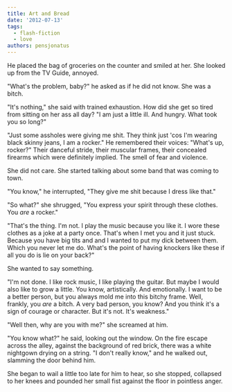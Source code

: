 ```yaml
---
title: Art and Bread
date: '2012-07-13'
tags:
  - flash-fiction
  - love
authors: pensjonatus
---
```


He placed the bag of groceries on the counter and smiled at her. She looked up
from the TV Guide, annoyed.

<!-- truncate -->

"What's the problem, baby?" he asked as if he did not know. She was a bitch.

"It's nothing," she said with trained exhaustion. How did she get so tired from
sitting on her ass all day? "I am just a little ill. And hungry. What took you
so long?"

"Just some assholes were giving me shit. They think just 'cos I'm wearing black
skinny jeans, I am a rocker." He remembered their voices: "What's up, rocker?"
Their danceful stride, their muscular frames, their concealed firearms which
were definitely implied. The smell of fear and violence.

She did not care. She started talking about some band that was coming to town.

"You know," he interrupted, "They give me shit because I dress like that."

"So what?" she shrugged, "You express your spirit through these clothes.
You *are* a rocker."

"That's the thing. I'm not. I play the music because you like it. I wore these
clothes as a joke at a party once. That's when I met you and it just stuck.
Because you have big tits and and I wanted to put my dick between them. Which
you never let me do. What's the point of having knockers like these if all you
do is lie on your back?"

She wanted to say something.

"I'm not done. I like rock music, I like playing the guitar. But maybe I would
also like to grow a little. You know, artistically. And emotionally. I want to
be a better person, but you always mold me into this bitchy frame. Well,
frankly, you _are_ a bitch. A very bad person, you know? And you think it's a
sign of courage or character. But it's not. It's weakness."

"Well then, why are you with me?" she screamed at him.

"You know what?" he said, looking out the window. On the fire escape across the
alley, against the background of red brick, there was a white nightgown drying
on a string. "I don't really know," and he walked out, slamming the door behind
him.

She began to wail a little too late for him to hear, so she stopped, collapsed
to her knees and pounded her small fist against the floor in pointless anger.
